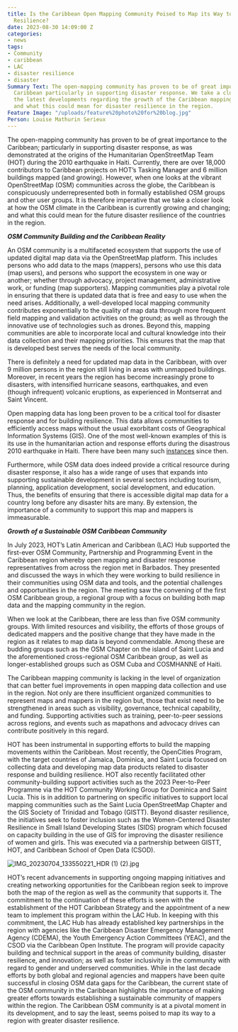 ```yaml
---
title: Is the Caribbean Open Mapping Community Poised to Map its Way to Greater Disaster
  Resilience?
date: 2023-08-30 14:09:00 Z
categories:
- news
tags:
- Community
- caribbean
- LAC
- disaster resilience
- disaster
Summary Text: The open-mapping community has proven to be of great importance to the
  Caribbean particularly in supporting disaster response. We take a closer look at
  the latest developments regarding the growth of the Caribbean mapping community
  and what this could mean for disaster resilience in the region.
Feature Image: "/uploads/feature%20photo%20for%20blog.jpg"
Person: Louise Mathurin Serieux
---
```


The open-mapping community has proven to be of great importance to the Caribbean; particularly in supporting disaster response, as was demonstrated at the origins of the Humanitarian OpenStreetMap Team (HOT) during the 2010 earthquake in Haiti. Currently, there are over 18,000 contributors to Caribbean projects on HOT’s Tasking Manager and 6 million buildings mapped (and growing). However, when one looks at the vibrant OpenStreetMap (OSM) communities across the globe, the Caribbean is conspicuously underrepresented both in formally established OSM groups and other user groups. It is therefore imperative that we take a closer look at how the OSM climate in the Caribbean is currently growing and changing; and what this could mean for the future disaster resilience of the countries in the region.

***OSM Community Building and the Caribbean Reality***

An OSM community is a multifaceted ecosystem that supports the use of updated digital map data via the OpenStreetMap platform. This includes persons who add data to the maps (mappers), persons who use this data (map users), and persons who support the ecosystem in one way or another; whether through advocacy, project management, administrative work, or funding (map supporters). Mapping communities play a pivotal role in ensuring that there is updated data that is free and easy to use when the need arises. Additionally, a well-developed local mapping community contributes exponentially to the quality of map data through more frequent field mapping and validation activities on the ground; as well as through the innovative use of technologies such as drones. Beyond this, mapping communities are able to incorporate local and cultural knowledge into their data collection and their mapping priorities. This ensures that the map that is developed best serves the needs of the local community.

There is definitely a need for updated map data in the Caribbean, with over 9 million persons in the region still living in areas with unmapped buildings. Moreover, in recent years the region has become increasingly prone to disasters, with intensified hurricane seasons, earthquakes, and even (though infrequent) volcanic eruptions, as experienced in Montserrat and Saint Vincent.

Open mapping data has long been proven to be a critical tool for disaster response and for building resilience. This data allows communities to efficiently access maps without the usual exorbitant costs of Geographical Information Systems (GIS). One of the most well-known examples of this is its use in the humanitarian action and response efforts during the disastrous 2010 earthquake in Haiti. There have been many such [instances](https://www.hotosm.org/disaster-services/) since then.

Furthermore, while OSM data does indeed provide a critical resource during disaster response, it also has a wide range of uses that expands into supporting sustainable development in several sectors including tourism, planning, application development, social development, and education. Thus, the benefits of ensuring that there is accessible digital map data for a country long before any disaster hits are many. By extension, the importance of a community to support this map and mappers is immeasurable.

***Growth of a Sustainable OSM Caribbean Community***

In July 2023, HOT’s Latin American and Caribbean (LAC) Hub supported the first-ever OSM Community, Partnership and Programming Event in the Caribbean region whereby open mapping and disaster response representatives from across the region met in Barbados. They presented and discussed the ways in which they were working to build resilience in their communities using OSM data and tools, and the potential challenges and opportunities in the region. The meeting saw the convening of the first OSM Caribbean group, a regional group with a focus on building both map data and the mapping community in the region.

When we look at the Caribbean, there are less than five OSM community groups. With limited resources and visibility, the efforts of those groups of dedicated mappers and the positive change that they have made in the region as it relates to map data is beyond commendable. Among these are budding groups such as the OSM Chapter on the island of Saint Lucia and the aforementioned cross-regional OSM Caribbean group, as well as longer-established groups such as OSM Cuba and COSMHANNE of Haiti.

The Caribbean mapping community is lacking in the level of organization that can better fuel improvements in open mapping data collection and use in the region. Not only are there insufficient organized communities to represent maps and mappers in the region but, those that exist need to be strengthened in areas such as visibility, governance, technical capability, and funding. Supporting activities such as training, peer-to-peer sessions across regions, and events such as mapathons and advocacy drives can contribute positively in this regard.

HOT has been instrumental in supporting efforts to build the mapping movements within the Caribbean. Most recently, the OpenCities Program, with the target countries of Jamaica, Dominica, and Saint Lucia focused on collecting data and developing map data products related to disaster response and building resilience. HOT also recently facilitated other community-building support activities such as the 2023 Peer-to-Peer Programme via the HOT Community Working Group for Dominica and Saint Lucia. This is in addition to partnering on specific initiatives to support local mapping communities such as the Saint Lucia OpenStreetMap Chapter and the GIS Society of Trinidad and Tobago (GISTT).  Beyond disaster resilience, the initiatives seek to foster inclusion such as the Women-Centered Disaster Resilience in Small Island Developing States (SIDS) program which focused on capacity building in the use of GIS for improving the disaster resilience of women and girls. This was executed via a partnership between GISTT, HOT, and Caribbean School of Open Data (CSOD).

![IMG_20230704_133550221_HDR (1) (2).jpg](/uploads/IMG_20230704_133550221_HDR%20(1)%20(2).jpg)

HOT’s recent advancements in supporting ongoing mapping initiatives and creating networking opportunities for the Caribbean region seek to improve both the map of the region as well as the community that supports it. The commitment to the continuation of these efforts is seen with the establishment of the HOT Caribbean Strategy and the appointment of a new team to implement this program within the LAC Hub. In keeping with this commitment, the LAC Hub has already established key partnerships in the region with agencies like the Caribbean Disaster Emergency Management Agency (CDEMA), the Youth Emergency Action Committees (YEAC), and the CSOD via the Caribbean Open Institute. The program will provide capacity building and technical support in the areas of community building, disaster resilience, and innovation; as well as foster inclusivity in the community with regard to gender and underserved communities.
While in the last decade efforts by both global and regional agencies and mappers have been quite successful in closing OSM data gaps for the Caribbean, the current state of the OSM community in the Caribbean highlights the importance of making greater efforts towards establishing a sustainable community of mappers within the region. The Caribbean OSM community is at a pivotal moment in its development, and to say the least, seems poised to map its way to a region with greater disaster resilience.